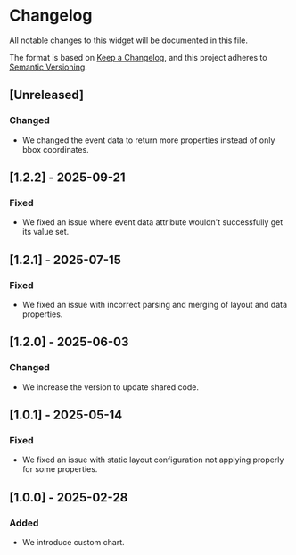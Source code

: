 # Changelog

All notable changes to this widget will be documented in this file.

The format is based on [Keep a Changelog](https://keepachangelog.com/en/1.0.0/), and this project adheres to [Semantic Versioning](https://semver.org/spec/v2.0.0.html).

## [Unreleased]

### Changed

- We changed the event data to return more properties instead of only bbox coordinates.

## [1.2.2] - 2025-09-21

### Fixed

- We fixed an issue where event data attribute wouldn't successfully get its value set.

## [1.2.1] - 2025-07-15

### Fixed

- We fixed an issue with incorrect parsing and merging of layout and data properties.

## [1.2.0] - 2025-06-03

### Changed

- We increase the version to update shared code.

## [1.0.1] - 2025-05-14

### Fixed

- We fixed an issue with static layout configuration not applying properly for some properties.

## [1.0.0] - 2025-02-28

### Added

- We introduce custom chart.
